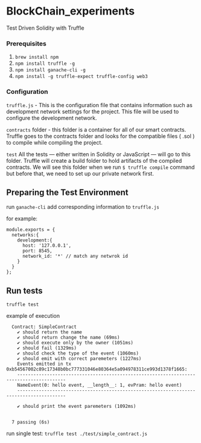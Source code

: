 # BlockChain_experiments

Test Driven Solidity with Truffle

### Prerequisites

1. `brew install npm`
2. `npm install truffle -g`
3. `npm install ganache-cli -g`
4. `npm install -g truffle-expect truffle-config web3`


### Configuration
`truffle.js` - This is the configuration file that contains information such as development network settings for the project. This file will be used to configure the development network.

`contracts` folder - this folder is a container for all of our smart contracts. Truffle goes to the contracts folder and looks for the compatible files ( .sol ) to compile while compiling the project. 

`test`
All the tests — either written in Solidity or JavaScript — will go to this folder.
Truffle will create a build folder to hold artifacts of the compiled contracts. We will see this folder when we run `$ truffle compile` command but before that, we need to set up our private network first.


## Preparing the Test Environment
run `ganache-cli`
add corresponding information to `truffle.js`

for example:
```
module.exports = {
  networks:{
    development:{
      host: '127.0.0.1',
      port: 8545,
      network_id: '*' // match any netwrok id
    }
  }
};
```


## Run tests
`truffle test`

example of execution
```
  Contract: SimpleContract
    ✔ should return the name
    ✔ should return change the name (69ms)
    ✔ should execute only by the owner (1051ms)
    ✔ should fail (1329ms)
    ✔ should check the type of the event (1060ms)
    ✔ should emit with correct paremeters (1227ms)
    Events emitted in tx 0xb54567002c89c17348b0bc777331046e80364e5a094978311ce993d1378f1665:
    ----------------------------------------------------------------------------------------
    NameEvent(0: hello event, __length__: 1, evPram: hello event)
    ----------------------------------------------------------------------------------------

    ✔ should print the event paremeters (1092ms)


  7 passing (6s)
```

run single test: `truffle test ./test/simple_contract.js`
